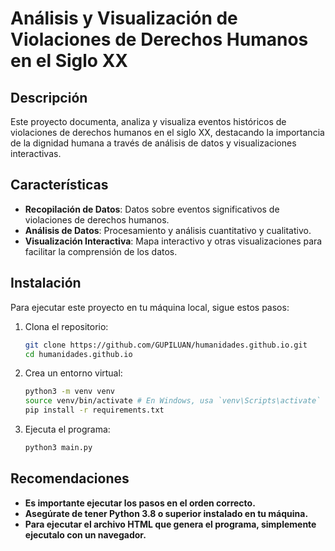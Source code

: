# Análisis y Visualización de Violaciones de Derechos Humanos en el Siglo XX

## Descripción
Este proyecto documenta, analiza y visualiza eventos históricos de violaciones de derechos humanos en el siglo XX, destacando la importancia de la dignidad humana a través de análisis de datos y visualizaciones interactivas.

## Características
- **Recopilación de Datos**: Datos sobre eventos significativos de violaciones de derechos humanos.
- **Análisis de Datos**: Procesamiento y análisis cuantitativo y cualitativo.
- **Visualización Interactiva**: Mapa interactivo y otras visualizaciones para facilitar la comprensión de los datos.

## Instalación
Para ejecutar este proyecto en tu máquina local, sigue estos pasos:

1. Clona el repositorio:
   ```bash
   git clone https://github.com/GUPILUAN/humanidades.github.io.git
   cd humanidades.github.io
   
2. Crea un entorno virtual: 
   ```bash
   python3 -m venv venv
   source venv/bin/activate # En Windows, usa `venv\Scripts\activate`
   pip install -r requirements.txt

3. Ejecuta el programa:
   ```bash
   python3 main.py

## Recomendaciones
- **Es importante ejecutar los pasos en el orden correcto.**
- **Asegúrate de tener Python 3.8 o superior instalado en tu máquina.**
- **Para ejecutar el archivo HTML que genera el programa, simplemente ejecutalo con un navegador.**